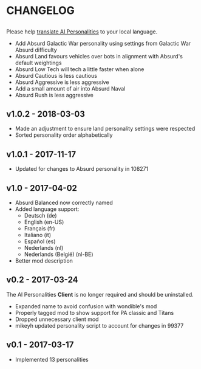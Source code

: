 # CHANGELOG

##

Please help [translate AI Personalities](https://poeditor.com/join/project/3u9vtw8xUf) to your local language.

 - Add Absurd Galactic War personality using settings from Galactic War Absurd difficulty
 - Absurd Land favours vehicles over bots in alignment with Absurd's default weightings
 - Absurd Low Tech will tech a little faster when alone
 - Absurd Cautious is less cautious
 - Absurd Aggressive is less aggressive
 - Add a small amount of air into Absurd Naval
 - Absurd Rush is less aggressive

## v1.0.2 - 2018-03-03

 - Made an adjustment to ensure land personality settings were respected
 - Sorted personality order alphabetically

## v1.0.1 - 2017-11-17

 - Updated for changes to Absurd personality in 108271

## v1.0 - 2017-04-02

 - Absurd Balanced now correctly named
 - Added language support:
   - Deutsch (de)
   - English (en-US)
   - Français (fr)
   - Italiano (it)
   - Español (es)
   - Nederlands (nl)
   - Nederlands (België) (nl-BE)
 - Better mod description

## v0.2 - 2017-03-24

The AI Personalities **Client** is no longer required and should be uninstalled.

 - Expanded name to avoid confusion with wondible's mod
 - Properly tagged mod to show support for PA classic and Titans
 - Dropped unnecessary client mod
 - mikeyh updated personality script to account for changes in 99377

## v0.1 - 2017-03-17

 - Implemented 13 personalities